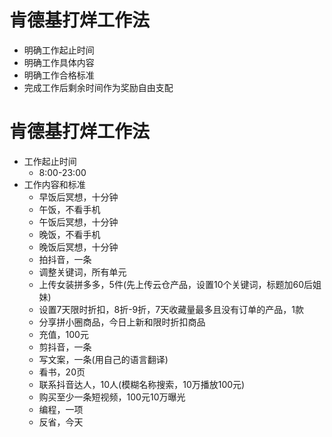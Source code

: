 # 肯德基打烊工作法

 - 明确工作起止时间
 - 明确工作具体内容
 - 明确工作合格标准
 - 完成工作后剩余时间作为奖励自由支配

# 肯德基打烊工作法

- 工作起止时间
  - 8:00-23:00
- 工作内容和标准
  - 早饭后冥想，十分钟
  - 午饭，不看手机
  - 午饭后冥想，十分钟
  - 晚饭，不看手机
  - 晚饭后冥想，十分钟
  - 拍抖音，一条
  - 调整关键词，所有单元
  - 上传女装拼多多，5件(先上传云仓产品，设置10个关键词，标题加60后姐妹)
  - 设置7天限时折扣，8折-9折，7天收藏量最多且没有订单的产品，1款
  - 分享拼小圈商品，今日上新和限时折扣商品
  - 充值，100元
  - 剪抖音，一条
  - 写文案，一条(用自己的语言翻译)
  - 看书，20页
  - 联系抖音达人，10人(模糊名称搜索，10万播放100元)
  - 购买至少一条短视频，100元10万曝光
  - 编程，一项
  - 反省，今天
